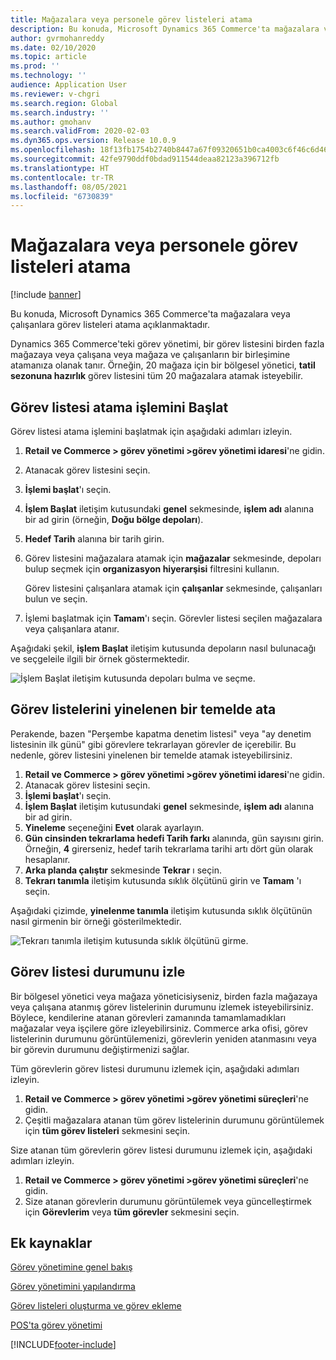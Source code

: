 ```yaml
---
title: Mağazalara veya personele görev listeleri atama
description: Bu konuda, Microsoft Dynamics 365 Commerce'ta mağazalara veya çalışanlara görev listeleri atama açıklanmaktadır.
author: gvrmohanreddy
ms.date: 02/10/2020
ms.topic: article
ms.prod: ''
ms.technology: ''
audience: Application User
ms.reviewer: v-chgri
ms.search.region: Global
ms.search.industry: ''
ms.author: gmohanv
ms.search.validFrom: 2020-02-03
ms.dyn365.ops.version: Release 10.0.9
ms.openlocfilehash: 18f13fb1754b2740b8447a67f09320651b0ca4003c6f46c6d4668e5159ae1a2d
ms.sourcegitcommit: 42fe9790ddf0bdad911544deaa82123a396712fb
ms.translationtype: HT
ms.contentlocale: tr-TR
ms.lasthandoff: 08/05/2021
ms.locfileid: "6730839"
---
```

# <a name="assign-task-lists-to-stores-or-employees"></a>Mağazalara veya personele görev listeleri atama

[!include [banner](includes/banner.md)]

Bu konuda, Microsoft Dynamics 365 Commerce'ta mağazalara veya çalışanlara görev listeleri atama açıklanmaktadır.

Dynamics 365 Commerce'teki görev yönetimi, bir görev listesini birden fazla mağazaya veya çalışana veya mağaza ve çalışanların bir birleşimine atamanıza olanak tanır. Örneğin, 20 mağaza için bir bölgesel yönetici, **tatil sezonuna hazırlık** görev listesini tüm 20 mağazalara atamak isteyebilir.

## <a name="start-the-task-list-assignment-process"></a>Görev listesi atama işlemini Başlat

Görev listesi atama işlemini başlatmak için aşağıdaki adımları izleyin.

1. **Retail ve Commerce \> görev yönetimi \>görev yönetimi idaresi**'ne gidin.
1. Atanacak görev listesini seçin.
1. **İşlemi başlat**'ı seçin.
1. **İşlem Başlat** iletişim kutusundaki **genel** sekmesinde, **işlem adı** alanına bir ad girin (örneğin, **Doğu bölge depoları**).
1. **Hedef Tarih** alanına bir tarih girin.
1. Görev listesini mağazalara atamak için **mağazalar** sekmesinde, depoları bulup seçmek için **organizasyon hiyerarşisi** filtresini kullanın.

    Görev listesini çalışanlara atamak için **çalışanlar** sekmesinde, çalışanları bulun ve seçin.

1. İşlemi başlatmak için **Tamam**'ı seçin. Görevler listesi seçilen mağazalara veya çalışanlara atanır.

Aşağıdaki şekil, **işlem Başlat** iletişim kutusunda depoların nasıl bulunacağı ve seçgeleile ilgili bir örnek göstermektedir.

![İşlem Başlat iletişim kutusunda depoları bulma ve seçme.](media/HQ-Assign-Tasks-Lists.png)

## <a name="assign-task-lists-on-a-recurring-basis"></a>Görev listelerini yinelenen bir temelde ata

Perakende, bazen "Perşembe kapatma denetim listesi" veya "ay denetim listesinin ilk günü" gibi görevlere tekrarlayan görevler de içerebilir. Bu nedenle, görev listesini yinelenen bir temelde atamak isteyebilirsiniz.

1. **Retail ve Commerce \> görev yönetimi \>görev yönetimi idaresi**'ne gidin.
1. Atanacak görev listesini seçin.
1. **İşlemi başlat**'ı seçin.
1. **İşlem Başlat** iletişim kutusundaki **genel** sekmesinde, **işlem adı** alanına bir ad girin.
1. **Yineleme** seçeneğini **Evet** olarak ayarlayın.
1. **Gün cinsinden tekrarlama hedefi Tarih farkı** alanında, gün sayısını girin. Örneğin, **4** girerseniz, hedef tarih tekrarlama tarihi artı dört gün olarak hesaplanır.
1. **Arka planda çalıştır** sekmesinde **Tekrar** ı seçin.
1. **Tekrarı tanımla** iletişim kutusunda sıklık ölçütünü girin ve **Tamam** 'ı seçin.

Aşağıdaki çizimde, **yinelenme tanımla** iletişim kutusunda sıklık ölçütünün nasıl girmenin bir örneği gösterilmektedir.

![Tekrarı tanımla iletişim kutusunda sıklık ölçütünü girme.](media/HQ-Assign-Tasks-Lists-Recurrently.png)

## <a name="track-task-list-status"></a>Görev listesi durumunu izle

Bir bölgesel yönetici veya mağaza yöneticisiyseniz, birden fazla mağazaya veya çalışana atanmış görev listelerinin durumunu izlemek isteyebilirsiniz. Böylece, kendilerine atanan görevleri zamanında tamamlamadıkları mağazalar veya işçilere göre izleyebilirsiniz. Commerce arka ofisi, görev listelerinin durumunu görüntülemenizi, görevlerin yeniden atanmasını veya bir görevin durumunu değiştirmenizi sağlar.

Tüm görevlerin görev listesi durumunu izlemek için, aşağıdaki adımları izleyin.

1. **Retail ve Commerce \> görev yönetimi \>görev yönetimi süreçleri**'ne gidin.
1. Çeşitli mağazalara atanan tüm görev listelerinin durumunu görüntülemek için **tüm görev listeleri** sekmesini seçin.

Size atanan tüm görevlerin görev listesi durumunu izlemek için, aşağıdaki adımları izleyin.

1. **Retail ve Commerce \> görev yönetimi \>görev yönetimi süreçleri**'ne gidin.
1. Size atanan görevlerin durumunu görüntülemek veya güncelleştirmek için **Görevlerim** veya **tüm görevler** sekmesini seçin.

## <a name="additional-resources"></a>Ek kaynaklar

[Görev yönetimine genel bakış](task-mgmt-overview.md)

[Görev yönetimini yapılandırma](task-mgmt-configure.md)

[Görev listeleri oluşturma ve görev ekleme](task-mgmt-create-lists.md)

[POS'ta görev yönetimi](task-mgmt-POS.md)


[!INCLUDE[footer-include](../includes/footer-banner.md)]
